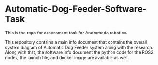 # Automatic-Dog-Feeder-Software-Task
This is the repo for assessment task for Andromeda robotics.

This repository contains a main info document that contains the overall system diagram of
Automatic Dog Feeder system along with the research. Along with that, the software info document 
the python code for the ROS2 nodes, the launch file, and docker image are available as well.
